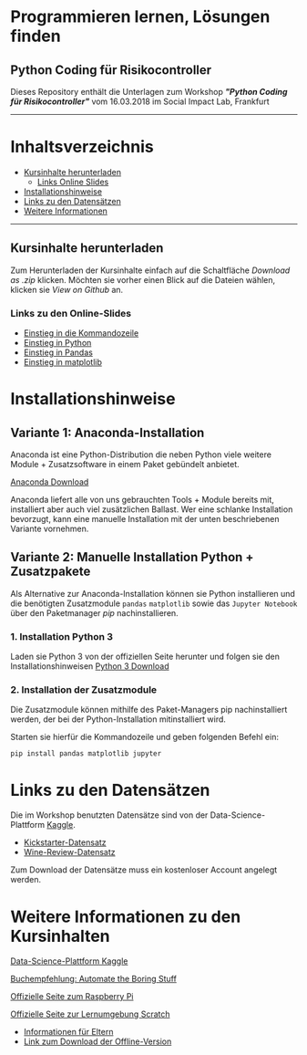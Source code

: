 # Programmieren lernen, Lösungen finden

## Python Coding für Risikocontroller

Dieses Repository enthält die Unterlagen zum Workshop ***"Python Coding für Risikocontroller"*** vom 16.03.2018 im Social Impact Lab, Frankfurt

---

# Inhaltsverzeichnis
- [Kursinhalte herunterladen](#download)
  - [Links Online Slides](#online-slides)
- [Installationshinweise](#installation)
- [Links zu den Datensätzen](#datasets)
- [Weitere Informationen](#additional-reading)

---



## <a name="download"></a> Kursinhalte herunterladen

Zum Herunterladen der Kursinhalte einfach auf die Schaltfläche *Download as .zip*
klicken.
Möchten sie vorher einen Blick auf die Dateien wählen, klicken sie *View on Github* an.

### <a name="online-slides"></a> Links zu den Online-Slides

- [Einstieg in die Kommandozeile](https://codingschule.github.io/data-visualization/html-slides/reveal.js/einstieg_kommandozeile_slides.html)
- [Einstieg in Python](https://codingschule.github.io/data-visualization/html-slides/reveal.js/einstieg_python_slides.html)
- [Einstieg in Pandas](https://codingschule.github.io/data-visualization/html-slides/reveal.js/einstieg_pandas_slides.html)
- [Einstieg in matplotlib](https://codingschule.github.io/data-visualization/html-slides/reveal.js/einstieg_matplotlib_slides.html)

# <a name="installation"></a> Installationshinweise

## Variante 1: Anaconda-Installation

Anaconda ist eine Python-Distribution die neben Python viele weitere Module + Zusatzsoftware in einem Paket gebündelt anbietet.

[Anaconda Download](https://www.anaconda.com/download/)

Anaconda liefert alle von uns gebrauchten Tools + Module bereits mit, installiert aber auch viel zusätzlichen Ballast.
Wer eine schlanke Installation bevorzugt, kann eine manuelle Installation mit der unten beschriebenen Variante vornehmen.

## Variante 2: Manuelle Installation Python + Zusatzpakete

Als Alternative zur Anaconda-Installation können sie Python installieren und die benötigten Zusatzmodule `pandas` `matplotlib` sowie das `Jupyter Notebook` über den Paketmanager *pip* nachinstallieren.

### 1. Installation Python 3
Laden sie Python 3 von der offiziellen Seite herunter und folgen sie den Installationshinweisen
[Python 3 Download](https://www.python.org/downloads/)

### 2. Installation der Zusatzmodule

Die Zusatzmodule können mithilfe des Paket-Managers pip nachinstalliert werden, der bei der Python-Installation mitinstalliert wird.

Starten sie hierfür die Kommandozeile und geben folgenden Befehl ein:

    pip install pandas matplotlib jupyter

# <a name="datasets"></a> Links zu den Datensätzen

Die im Workshop benutzten Datensätze sind von der Data-Science-Plattform [Kaggle](http://www.kaggle.com).

- [ Kickstarter-Datensatz](https://www.kaggle.com/kemical/kickstarter-projects)  
- [ Wine-Review-Datensatz](https://www.kaggle.com/zynicide/wine-reviews)

Zum Download der Datensätze muss ein kostenloser Account angelegt werden.

# <a name="additional-reading"></a> Weitere Informationen zu den Kursinhalten
[Data-Science-Plattform Kaggle](http://www.kaggle.com)

[Buchempfehlung: Automate the Boring Stuff](https://automatetheboringstuff.com/)

[Offizielle Seite zum Raspberry Pi](https://www.raspberrypi.org/)

[Offizielle Seite zur Lernumgebung Scratch](https://scratch.mit.edu/)
 - [Informationen für Eltern](https://scratch.mit.edu/parents/)
 - [Link zum Download der Offline-Version](https://scratch.mit.edu/download)

